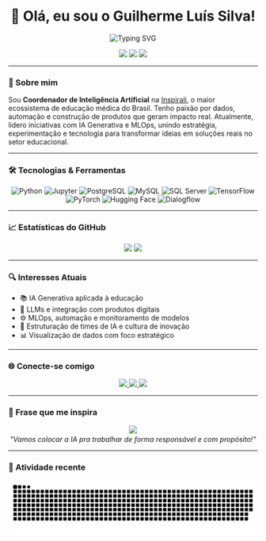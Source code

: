 <h1 align="center">👋 Olá, eu sou o Guilherme Luís Silva!</h1>

<p align="center">
  <img src="https://readme-typing-svg.herokuapp.com?font=Fira+Code&size=22&pause=1000&color=F37726&center=true&vCenter=true&width=700&lines=Coordenador+de+IA+na+Inspirali;Cientista+de+Dados;Transformando+a+educação+com+tecnologia" alt="Typing SVG" />
</p>

<p align="center">
  <img src="https://img.shields.io/badge/Cargo-Coordenador_de_IA-F37726?style=for-the-badge&logo=github&logoColor=white">
  <img src="https://img.shields.io/badge/Foco-IA_Generativa-F37726?style=for-the-badge&logo=python&logoColor=white">
  <img src="https://img.shields.io/badge/Stack-Jupyter_%7C_Python_%7C_SQL-F37726?style=for-the-badge">
</p>

---

### 🧠 Sobre mim

Sou **Coordenador de Inteligência Artificial** na [Inspirali](https://www.inspirali.com/), o maior ecossistema de educação médica do Brasil. Tenho paixão por dados, automação e construção de produtos que geram impacto real. Atualmente, lidero iniciativas com IA Generativa e MLOps, unindo estratégia, experimentação e tecnologia para transformar ideias em soluções reais no setor educacional.

---

### 🛠️ Tecnologias & Ferramentas

<div align="center">
  <img src="https://cdn.jsdelivr.net/gh/devicons/devicon/icons/python/python-original.svg" height="40" alt="Python"/>
  <img src="https://cdn.jsdelivr.net/gh/devicons/devicon/icons/jupyter/jupyter-original.svg" height="40" alt="Jupyter"/>
  <img src="https://cdn.jsdelivr.net/gh/devicons/devicon/icons/postgresql/postgresql-original.svg" height="40" alt="PostgreSQL"/>
  <img src="https://cdn.jsdelivr.net/gh/devicons/devicon/icons/mysql/mysql-original.svg" height="40" alt="MySQL"/>
  <img src="https://cdn.jsdelivr.net/gh/devicons/devicon/icons/microsoftsqlserver/microsoftsqlserver-plain.svg" height="40" alt="SQL Server"/>
  <img src="https://cdn.jsdelivr.net/gh/devicons/devicon/icons/tensorflow/tensorflow-original.svg" height="40" alt="TensorFlow"/>
  <img src="https://cdn.jsdelivr.net/gh/devicons/devicon/icons/pytorch/pytorch-original.svg" height="40" alt="PyTorch"/>
  <img src="https://huggingface.co/front/assets/huggingface_logo.svg" height="40" alt="Hugging Face"/>
  <img src="https://upload.wikimedia.org/wikipedia/en/c/c7/Dialogflow_logo.svg" height="40" alt="Dialogflow"/>
</div>

---

### 📈 Estatísticas do GitHub

<p align="center">
  <img src="https://github-readme-stats.vercel.app/api?username=GuiiLuiss&show_icons=true&bg_color=0F0F0F&title_color=F37726&text_color=E0E0E0&icon_color=F37726&border_color=F37726" />
  <img src="https://github-readme-stats.vercel.app/api/top-langs/?username=GuiiLuiss&layout=compact&bg_color=0F0F0F&title_color=F37726&text_color=E0E0E0&border_color=F37726" />
</p>

---

### 🔍 Interesses Atuais

- 📚 IA Generativa aplicada à educação  
- 🤖 LLMs e integração com produtos digitais  
- ⚙️ MLOps, automação e monitoramento de modelos  
- 🧠 Estruturação de times de IA e cultura de inovação  
- 📊 Visualização de dados com foco estratégico

---

### 🌐 Conecte-se comigo

<p align="center">
  <a href="https://instagram.com/guiiluiss" target="_blank">
    <img src="https://img.shields.io/badge/-Instagram-%23E4405F?style=for-the-badge&logo=instagram&logoColor=white">
  </a>
  <a href="mailto:guiiluiss79@gmail.com" target="_blank">
    <img src="https://img.shields.io/badge/Gmail-D14836?style=for-the-badge&logo=gmail&logoColor=white">
  </a>
  <a href="https://www.linkedin.com/in/guilherme-luis-silva/" target="_blank">
    <img src="https://img.shields.io/badge/-LinkedIn-%230077B5?style=for-the-badge&logo=linkedin&logoColor=white">
  </a>
</p>

---

### 🎯 Frase que me inspira

<div align="center">
  <img src="https://media.giphy.com/media/jpVn6VufuVDENCSWsd/giphy.gif" width="200"/>
  <br>
  <i>"Vamos colocar a IA pra trabalhar de forma responsável e com propósito!"</i>
</div>

---

### 🐍 Atividade recente

<div align="center">
  <img src="https://github.com/guiiluiss/guiiluiss/blob/output/github-contribution-grid-snake.svg" alt="Snake animation">
</div>
